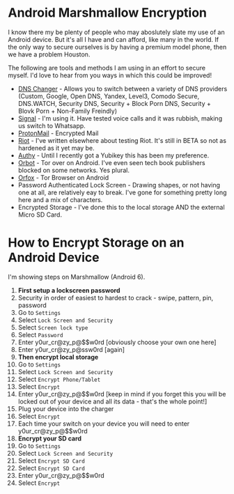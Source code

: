 # Android Marshmallow Encryption

I know there my be plenty of people who may aboslutely slate my use of an Android device. But it's all I have and can afford, like many in the world. If the only way to secure ourselves is by having a premium model phone, then we have a problem Houston.

The following are tools and methods I am using in an effort to secure myself. I'd love to hear from you ways in which this could be improved!

* [DNS Changer](https://play.google.com/store/apps/details?id=com.anythingintellect.freednschanger) - Allows you to switch between a variety of DNS providers (Custom, Google, Open DNS, Yandex, Level3, Comodo Secure, DNS.WATCH, Security DNS, Security + Block Porn DNS, Security + Blovk Porn + Non-Family Freindly)
* [Signal](https://play.google.com/store/apps/details?id=org.thoughtcrime.securesms) - I'm using it. Have tested voice calls and it was rubbish, making us switch to Whatsapp.
* [ProtonMail](https://play.google.com/store/apps/details?id=ch.protonmail.android) - Encrypted Mail
* [Riot](https://play.google.com/store/apps/details?id=im.vector.alpha) - I've written elsewhere about testing Riot. It's still in BETA so not as hardened as it yet may be.
* [Authy](https://play.google.com/store/apps/details?id=com.authy.authy) - Until I recently got a Yubikey this has been my preference.
* [Orbot](https://play.google.com/store/apps/details?id=org.torproject.android) - Tor over on Android. I've even seen tech book publishers blocked on some networks. Yes plural.
* [Orfox](https://play.google.com/store/apps/details?id=info.guardianproject.orfox) - Tor Browser on Android
* Password Authenticated Lock Screen - Drawing shapes, or not having one at all, are relatively eay to break. I've gone for something pretty long here and a mix of characters.
* Encrypted Storage - I've done this to the local storage AND the external Micro SD Card.

# How to Encrypt Storage on an Android Device

I'm showing steps on Marshmallow (Android 6).

1. **First setup a lockscreen password**
2. Security in order of easiest to hardest to crack - swipe, pattern, pin, password
3. Go to `Settings`
4. Select `Lock Screen and Security`
5. Select `Screen lock type`
6. Select `Password`
7. Enter y0ur_cr@zy_p@$$w0rd [obviously choose your own one here]
8. Enter y0ur_cr@zy_p@ssw0rd [again]
9. **Then encrypt local storage**
10. Go to `Settings`
11. Select `Lock Screen and Security`
12. Select `Encrypt Phone/Tablet`
13. Select `Encrypt`
14. Enter y0ur_cr@zy_p@$$w0rd [keep in mind if you forget this you will be locked out of your device and all its data - that's the whole point!]
15. Plug your device into the charger
16. Select `Encrypt`
17. Each time your switch on your device you will need to enter y0ur_cr@zy_p@$$w0rd
18. **Encrypt your SD card**
19. Go to `Settings`
20. Select `Lock Screen and Security`
21. Select `Encrypt SD Card`
22. Select `Encrypt SD Card`
23. Enter y0ur_cr@zy_p@$$w0rd
24. Select `Encrypt`


